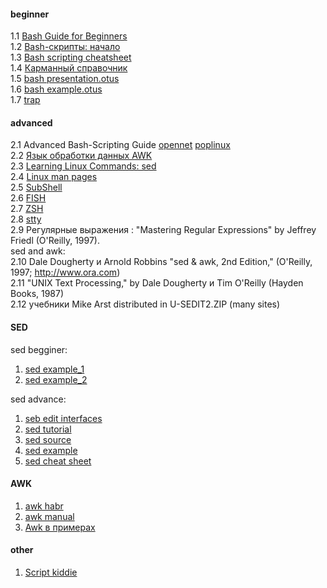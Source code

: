 #### beginner
1.1 [Bash Guide for Beginners](https://www.tldp.org/LDP/Bash-Beginners-Guide/html/)  
1.2 [Bash-скрипты: начало](https://habr.com/ru/company/ruvds/blog/325522/)  
1.3 [Bash scripting cheatsheet](https://devhints.io/bash)  
1.4 [Карманный справочник](https://slack-files.com/files-pri-safe/T73A2HU1L-FTEKZQ882/bash_____________________________________________________________.pdf?c=1582268809-f7a8d24379df527139424f9186e778ea4758fa9a)  
1.5 [bash presentation.otus](https://otus.ru/media-private/bb/be/%D0%A2%D0%B5%D0%BE%D1%80%D0%B8%D1%8F_Bash-5373-bbbe25.pdf?hash=ElEps9phUnYcI2rTFQ5SIA&expires=1582295049)  
1.6 [bash example.otus](https://gitlab.com/otus_linux/stands-05-bash)  
1.7 [trap](https://rtfm.co.ua/bash-ispolzovanie-komandy-trap-dlya-perexvata-signalov-preryvaniya-processa/)  

#### advanced
2.1  Advanced Bash-Scripting Guide [opennet](https://www.opennet.ru/docs/RUS/bash_scripting_guide/) [poplinux](https://poplinux.ru/sites/default/files/Advanced-Bash-Scripting-Guide.pdf)   
2.2  [Язык обработки данных AWK](https://www.opennet.ru/docs/RUS/awk/)  
2.3  [Learning Linux Commands: sed](https://linuxconfig.org/learning-linux-commands-sed)  
2.4  [Linux man pages](https://linux.die.net/man/)  
2.5  [SubShell](https://mywiki.wooledge.org/SubShell)  
2.6  [FISH](https://github.com/oh-my-fish/oh-my-fish)  
2.7  [ZSH](https://github.com/ohmyzsh/ohmyzsh)  
2.8  [stty](https://linux.die.net/man/1/stty)  
2.9 Регулярные выражения : "Mastering Regular Expressions" by Jeffrey Friedl (O'Reilly, 1997).  
  sed and awk:  
2.10 Dale Dougherty и Arnold Robbins "sed & awk, 2nd Edition," (O'Reilly, 1997; http://www.ora.com)     
2.11 "UNIX Text Processing," by Dale Dougherty и Tim O'Reilly (Hayden Books, 1987)   
2.12 учебники Mike Arst distributed in U-SEDIT2.ZIP (many sites)    

#### SED
sed begginer:  
1.  [sed example_1](http://www.lissyara.su/doc/programming/sed/)  
2.  [sed example_2](http://ant0.ru/sed1line.html)  

sed advance:  
1. [seb edit interfaces](http://ant0.ru/sed_edit_interfaces.html)  
2. [sed tutorial](https://www.grymoire.com/Unix/Sed.html)  
3. [sed source](https://web.archive.org/web/20060208161216/http://sed.sourceforge.net/)  
4. [sed example](http://sed.sourceforge.net/sed1line.txt)   
5. [sed cheat sheet](https://catonmat.net/ftp/sed.stream.editor.cheat.sheet.pdf)  

#### AWK  
1. [awk habr](https://habr.com/ru/company/ruvds/blog/327754/) 
2. [awk manual](https://www.gnu.org/software/gawk/manual/html_node/index.html)  
3. [Awk в примерах](https://www.ibm.com/developerworks/ru/library/l-awk1/index.html)  

#### other  
1. [Script kiddie](https://ru.wikipedia.org/wiki/Скрипт-кидди)
